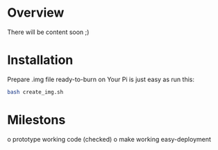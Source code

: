 # Overview
There will be content soon ;)

# Installation
Prepare .img file ready-to-burn on Your Pi is just easy as run this:
```sh
bash create_img.sh
```

# Milestons
o prototype working code (checked)
o make working easy-deployment
